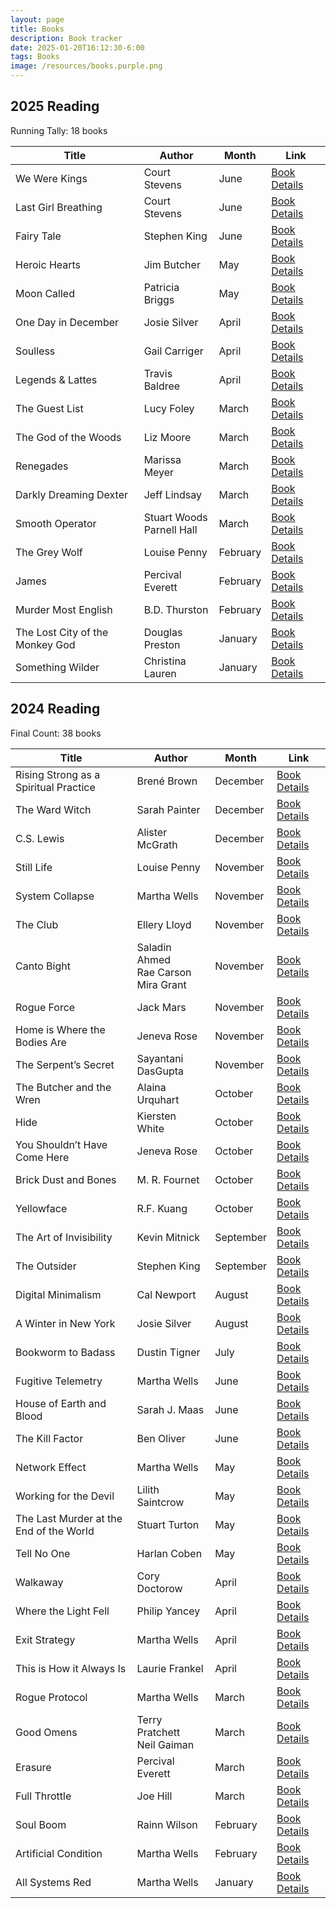 ```yaml
---
layout: page
title: Books
description: Book tracker
date: 2025-01-20T16:12:30-6:00
tags: Books
image: /resources/books.purple.png
---
```



## 2025 Reading

<summary>Running Tally: 18 books</summary>

| Title | Author | Month | Link |
| ----- | ------ | ----- | ---- |
| We Were Kings | Court Stevens | June | [Book Details](https://openlibrary.org/works/OL25448280W) |
| Last Girl Breathing | Court Stevens | June | [Book Details](https://openlibrary.org/works/OL36121156W) |
| Fairy Tale | Stephen King | June | [Book Details](https://openlibrary.org/works/OL27589863W) |
| Heroic Hearts | Jim Butcher | May | [Book Details](https://openlibrary.org/works/OL24794467W) |
| Moon Called | Patricia Briggs | May | [Book Details](https://openlibrary.org/works/OL5682781W) |
| One Day in December | Josie Silver | April | [Book Details](https://openlibrary.org/works/OL19762562W) |
| Soulless | Gail Carriger | April | [Book Details](https://openlibrary.org/works/OL14981695W) |
| Legends & Lattes | Travis Baldree | April | [Book Details](https://openlibrary.org/works/OL27591348W) |
| The Guest List | Lucy Foley | March | [Book Details](https://www.librarything.com/search_works.php?searchType=title&search=The%20Guest%20List) |
| The God of the Woods | Liz Moore | March | [Book Details](https://openlibrary.org/works/OL37827517W) |
| Renegades | Marissa Meyer | March | [Book Details](https://openlibrary.org/works/OL17867102W) |
| Darkly Dreaming Dexter | Jeff Lindsay | March | [Book Details](https://openlibrary.org/works/OL3968346W) |
| Smooth Operator | Stuart Woods<br>Parnell Hall | March | [Book Details](https://openlibrary.org/works/OL20475799W) |
| The Grey Wolf | Louise Penny | February | [Book Details](https://www.librarything.com/search_works.php?searchType=title&search=The%20Grey%20Wolf) |
| James | Percival Everett | February | [Book Details](https://openlibrary.org/works/OL36506504W) |
| Murder Most English | B.D. Thurston | February | [Book Details](https://www.librarything.com/search_works.php?searchType=title&search=Murder%20Most%20English) |
| The Lost City of the Monkey God | Douglas Preston | January | [Book Details](https://openlibrary.org/works/OL17876084W) |
| Something Wilder | Christina Lauren | January | [Book Details](https://openlibrary.org/works/OL26280333W) |


## 2024 Reading

<summary>Final Count: 38 books</summary>

| Title | Author | Month | Link |
| ----- | ------ | ----- | ---- |
| Rising Strong as a Spiritual Practice | Brené Brown | December | [Book Details](https://openlibrary.org/works/OL24343644W) |
| The Ward Witch | Sarah Painter | December | [Book Details](https://www.librarything.com/search_works.php?searchType=title&search=The%20Ward%20Witch) |
| C.S. Lewis | Alister McGrath | December | [Book Details](https://openlibrary.org/works/OL27033945W) |
| Still Life | Louise Penny | November | [Book Details](https://openlibrary.org/works/OL8475916W) |
| System Collapse | Martha Wells | November | [Book Details](https://openlibrary.org/works/OL33402895W) |
| The Club | Ellery Lloyd | November | [Book Details](https://openlibrary.org/works/OL27775853W) |
| Canto Bight | Saladin Ahmed<br>Rae Carson<br>Mira Grant | November | [Book Details](https://openlibrary.org/works/OL19723104W) |
| Rogue Force | Jack Mars | November | [Book Details](https://openlibrary.org/works/OL28488174W) |
| Home is Where the Bodies Are | Jeneva Rose | November | [Book Details](https://openlibrary.org/works/OL37615492W) |
| The Serpent’s Secret | Sayantani DasGupta | November | [Book Details](https://openlibrary.org/works/OL19751990W) |
| The Butcher and the Wren | Alaina Urquhart | October | [Book Details](https://openlibrary.org/works/OL27815081W) |
| Hide | Kiersten White | October | [Book Details](https://openlibrary.org/works/OL25815652W) |
| You Shouldn’t Have Come Here | Jeneva Rose | October | [Book Details](https://openlibrary.org/works/OL28721364W) |
| Brick Dust and Bones | M. R. Fournet | October | [Book Details](https://openlibrary.org/works/OL28692574W) |
| Yellowface | R.F. Kuang | October | [Book Details](https://www.librarything.com/search_works.php?searchType=title&search=Yellowface) |
| The Art of Invisibility | Kevin Mitnick | September | [Book Details](https://openlibrary.org/works/OL17635845W) |
| The Outsider | Stephen King | September | [Book Details](https://openlibrary.org/works/OL17937105W) |
| Digital Minimalism | Cal Newport | August | [Book Details](https://openlibrary.org/works/OL19541830W) |
| A Winter in New York | Josie Silver | August | [Book Details](https://www.librarything.com/search_works.php?searchType=title&search=A%20Winter%20in%20New%20York) |
| Bookworm to Badass | Dustin Tigner | July | [Book Details](https://www.librarything.com/search_works.php?searchType=title&search=Bookworm%20to%20Badass) |
| Fugitive Telemetry | Martha Wells | June | [Book Details](https://openlibrary.org/works/OL20805971W) |
| House of Earth and Blood | Sarah J. Maas | June | [Book Details](https://openlibrary.org/works/OL20650912W) |
| The Kill Factor | Ben Oliver | June | [Book Details](https://www.librarything.com/search_works.php?searchType=title&search=The%20Kill%20Factor) |
| Network Effect | Martha Wells | May | [Book Details](https://openlibrary.org/works/OL20735675W) |
| Working for the Devil | Lilith Saintcrow | May | [Book Details](https://openlibrary.org/works/OL8135977W) |
| The Last Murder at the End of the World | Stuart Turton | May | [Book Details](https://openlibrary.org/works/OL38057028W) |
| Tell No One | Harlan Coben | May | [Book Details](https://openlibrary.org/works/OL79338W) |
| Walkaway | Cory Doctorow | April | [Book Details](https://openlibrary.org/works/OL17801248W) |
| Where the Light Fell | Philip Yancey | April | [Book Details](https://openlibrary.org/works/OL25488817W) |
| Exit Strategy | Martha Wells | April | [Book Details](https://openlibrary.org/works/OL19763338W) |
| This is How it Always Is | Laurie Frankel | April | [Book Details](https://openlibrary.org/works/OL20044854W) |
| Rogue Protocol | Martha Wells | March | [Book Details](https://openlibrary.org/works/OL19753589W) |
| Good Omens | Terry Pratchett<br>Neil Gaiman | March | [Book Details](https://openlibrary.org/works/OL453936W) |
| Erasure | Percival Everett | March | [Book Details](https://openlibrary.org/works/OL8386917W) |
| Full Throttle | Joe Hill | March | [Book Details](https://openlibrary.org/works/OL20143959W) |
| Soul Boom | Rainn Wilson | February | [Book Details](https://openlibrary.org/works/OL28763073W) |
| Artificial Condition | Martha Wells | February | [Book Details](https://openlibrary.org/works/OL19747311W) |
| All Systems Red | Martha Wells | January | [Book Details](https://openlibrary.org/works/OL17914663W) |